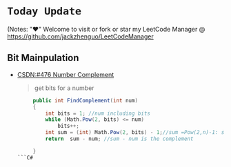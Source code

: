 # `Today Update`
(Notes: "&hearts;" Welcome to visit or fork or star my LeetCode Manager @
https://github.com/jackzhenguo/LeetCodeManager

## Bit Mainpulation
*  [CSDN:#476 Number Complement](http://blog.csdn.net/daigualu/article/details/72843822)
   > get bits for a number</br>
   ```C#
        public int FindComplement(int num)
        {
            int bits = 1; //num including bits
            while (Math.Pow(2, bits) <= num)
                bits++;
            int sum = (int) Math.Pow(2, bits) - 1;//sum =Pow(2,n)-1: sum of n bits 1
            return  sum - num; //sum - num is the complement

        }
   ```C#